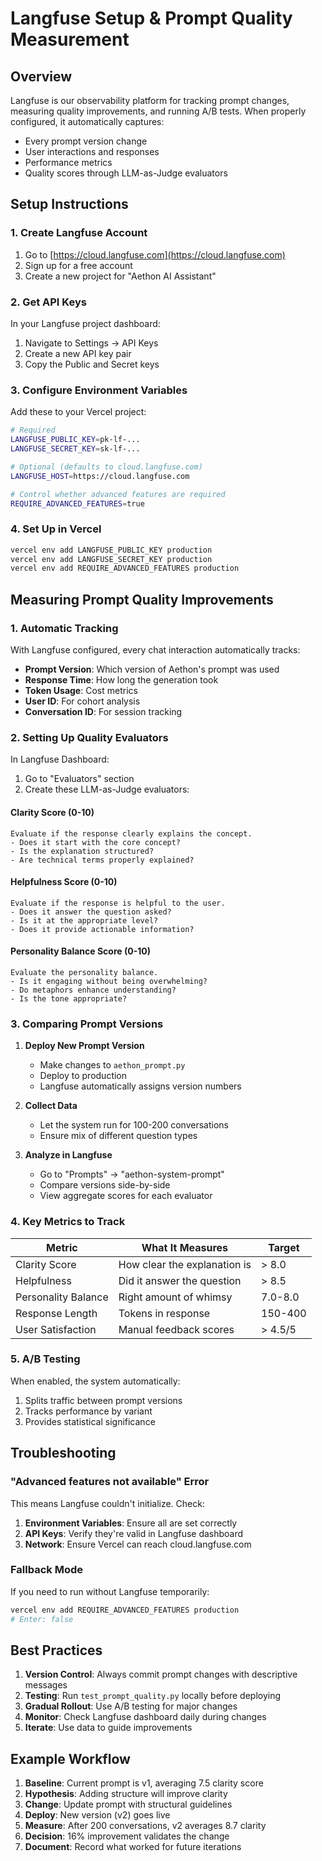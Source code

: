 # Langfuse Setup & Prompt Quality Measurement

## Overview

Langfuse is our observability platform for tracking prompt changes, measuring quality improvements, and running A/B tests. When properly configured, it automatically captures:

- Every prompt version change
- User interactions and responses
- Performance metrics
- Quality scores through LLM-as-Judge evaluators

## Setup Instructions

### 1. Create Langfuse Account

1. Go to [https://cloud.langfuse.com](https://cloud.langfuse.com)
2. Sign up for a free account
3. Create a new project for "Aethon AI Assistant"

### 2. Get API Keys

In your Langfuse project dashboard:
1. Navigate to Settings → API Keys
2. Create a new API key pair
3. Copy the Public and Secret keys

### 3. Configure Environment Variables

Add these to your Vercel project:

```bash
# Required
LANGFUSE_PUBLIC_KEY=pk-lf-...
LANGFUSE_SECRET_KEY=sk-lf-...

# Optional (defaults to cloud.langfuse.com)
LANGFUSE_HOST=https://cloud.langfuse.com

# Control whether advanced features are required
REQUIRE_ADVANCED_FEATURES=true
```

### 4. Set Up in Vercel

```bash
vercel env add LANGFUSE_PUBLIC_KEY production
vercel env add LANGFUSE_SECRET_KEY production
vercel env add REQUIRE_ADVANCED_FEATURES production
```

## Measuring Prompt Quality Improvements

### 1. Automatic Tracking

With Langfuse configured, every chat interaction automatically tracks:

- **Prompt Version**: Which version of Aethon's prompt was used
- **Response Time**: How long the generation took
- **Token Usage**: Cost metrics
- **User ID**: For cohort analysis
- **Conversation ID**: For session tracking

### 2. Setting Up Quality Evaluators

In Langfuse Dashboard:

1. Go to "Evaluators" section
2. Create these LLM-as-Judge evaluators:

#### Clarity Score (0-10)
```
Evaluate if the response clearly explains the concept.
- Does it start with the core concept?
- Is the explanation structured?
- Are technical terms properly explained?
```

#### Helpfulness Score (0-10)
```
Evaluate if the response is helpful to the user.
- Does it answer the question asked?
- Is it at the appropriate level?
- Does it provide actionable information?
```

#### Personality Balance Score (0-10)
```
Evaluate the personality balance.
- Is it engaging without being overwhelming?
- Do metaphors enhance understanding?
- Is the tone appropriate?
```

### 3. Comparing Prompt Versions

1. **Deploy New Prompt Version**
   - Make changes to `aethon_prompt.py`
   - Deploy to production
   - Langfuse automatically assigns version numbers

2. **Collect Data**
   - Let the system run for 100-200 conversations
   - Ensure mix of different question types

3. **Analyze in Langfuse**
   - Go to "Prompts" → "aethon-system-prompt"
   - Compare versions side-by-side
   - View aggregate scores for each evaluator

### 4. Key Metrics to Track

| Metric | What It Measures | Target |
|--------|------------------|--------|
| Clarity Score | How clear the explanation is | > 8.0 |
| Helpfulness | Did it answer the question | > 8.5 |
| Personality Balance | Right amount of whimsy | 7.0-8.0 |
| Response Length | Tokens in response | 150-400 |
| User Satisfaction | Manual feedback scores | > 4.5/5 |

### 5. A/B Testing

When enabled, the system automatically:
1. Splits traffic between prompt versions
2. Tracks performance by variant
3. Provides statistical significance

## Troubleshooting

### "Advanced features not available" Error

This means Langfuse couldn't initialize. Check:

1. **Environment Variables**: Ensure all are set correctly
2. **API Keys**: Verify they're valid in Langfuse dashboard
3. **Network**: Ensure Vercel can reach cloud.langfuse.com

### Fallback Mode

If you need to run without Langfuse temporarily:
```bash
vercel env add REQUIRE_ADVANCED_FEATURES production
# Enter: false
```

## Best Practices

1. **Version Control**: Always commit prompt changes with descriptive messages
2. **Testing**: Run `test_prompt_quality.py` locally before deploying
3. **Gradual Rollout**: Use A/B testing for major changes
4. **Monitor**: Check Langfuse dashboard daily during changes
5. **Iterate**: Use data to guide improvements

## Example Workflow

1. **Baseline**: Current prompt is v1, averaging 7.5 clarity score
2. **Hypothesis**: Adding structure will improve clarity
3. **Change**: Update prompt with structural guidelines
4. **Deploy**: New version (v2) goes live
5. **Measure**: After 200 conversations, v2 averages 8.7 clarity
6. **Decision**: 16% improvement validates the change
7. **Document**: Record what worked for future iterations 